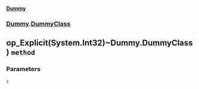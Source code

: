 #### [Dummy](./Dummy.md 'Dummy')
### [Dummy](./Dummy.md#Dummy 'Dummy').[DummyClass](./Dummy-DummyClass.md 'Dummy.DummyClass')
## op_Explicit(System.Int32)~Dummy.DummyClass) `method`

### Parameters

<a name='Dummy-DummyClass-op_Explicit(System-Int32)~Dummy-DummyClass)-c'></a>
`c`
>

